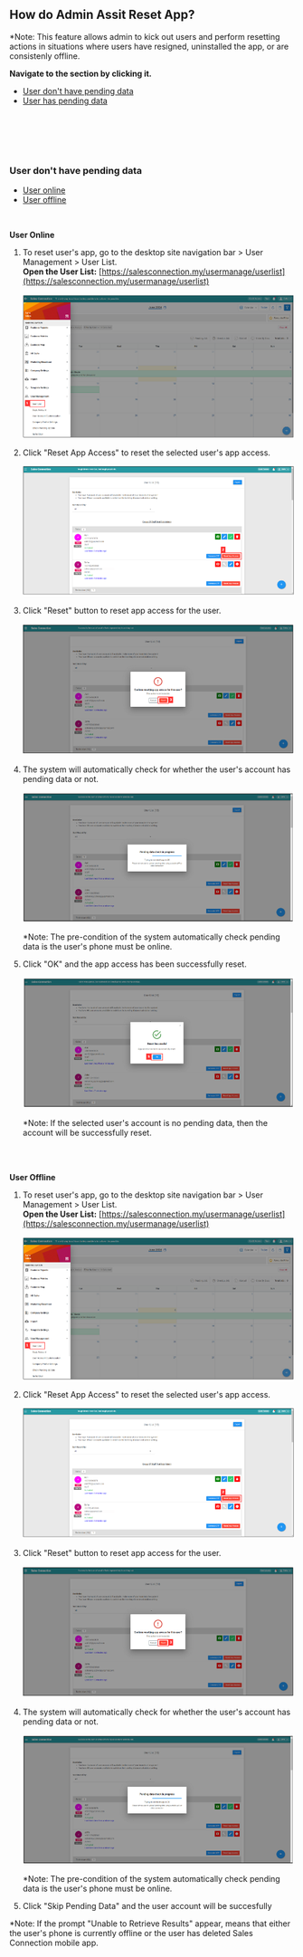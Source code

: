 ## How do Admin Assit Reset App?

*Note: This feature allows admin to kick out users and perform resetting actions in situations where users have resigned, uninstalled the app, or are consistenly offline.

**Navigate to the section by clicking it.**<br>

- [User don't have pending data](#section1)<br>
- [User has pending data](#section2)<br>
<br><br><br>

<a id="section1"></a><br>

### User don't have pending data

- [User online](#section3)<br>
- [User offline](#section4)<br>

<a id="section3"></a><br>

**User Online**

1. To reset user's app, go to the desktop site navigation bar > User Management > User List.<br>
   **Open the User List:** [https://salesconnection.my/usermanage/userlist](https://salesconnection.my/usermanage/userlist)<br>
   <p align="center">
      <img src="img/Reset_App_Access_No_Pending_User_Online_Step_1.png" alt="Admin Assit Reset App Step 1">
   </p>

2. Click "Reset App Access" to reset the selected user's app access.

   <p align="center">
      <img src="img/Reset_App_Access_No_Pending_User_Online_Step_2.png" alt="Admin Assit Reset App Step 2">
   </p>

3. Click "Reset" button to reset app access for the user.

   <p align="center">
      <img src="img/Reset_App_Access_No_Pending_User_Online_Step_3.png" alt="Admin Assit Reset App Step 3">
   </p>

4. The system will automatically check for whether the user's account has pending data or not.

   <p align="center">
      <img src="img/Reset_App_Access_No_Pending_User_Online_Step_4.png" alt="Admin Assit Reset App Step 4">
   </p>

   *Note: The pre-condition of the system automatically check pending data is the user's phone must be online.
   
5. Click "OK" and the app access has been successfully reset.

   <p align="center">
      <img src="img/Reset_App_Access_No_Pending_User_Online_Step_5.png" alt="Admin Assit Reset App Step 5">
   </p>

   *Note: If the selected user's account is no pending data, then the account will be successfully reset.<br><br>

   <a id="section4"></a><br>

**User Offline**

1. To reset user's app, go to the desktop site navigation bar > User Management > User List.<br>
   **Open the User List:** [https://salesconnection.my/usermanage/userlist](https://salesconnection.my/usermanage/userlist)<br>
   <p align="center">
      <img src="img/Reset_App_Access_No_Pending_User_Online_Step_1.png" alt="Admin Assit Reset App Step 1">
   </p>

2. Click "Reset App Access" to reset the selected user's app access.

   <p align="center">
      <img src="img/Reset_App_Access_No_Pending_User_Online_Step_2.png" alt="Admin Assit Reset App Step 2">
   </p>

3. Click "Reset" button to reset app access for the user.

   <p align="center">
      <img src="img/Reset_App_Access_No_Pending_User_Online_Step_3.png" alt="Admin Assit Reset App Step 3">
   </p>

4. The system will automatically check for whether the user's account has pending data or not.

   <p align="center">
      <img src="img/Reset_App_Access_No_Pending_User_Online_Step_4.png" alt="Admin Assit Reset App Step 4">
   </p>

   *Note: The pre-condition of the system automatically check pending data is the user's phone must be online.
   
5. Click "Skip Pending Data" and the user account will be succesfully 

  *Note: If the prompt "Unable to Retrieve Results" appear, means that either the user's phone is currently offline or the user has deleted Sales Connection mobile app.
